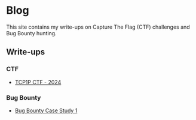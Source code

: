 # Blog

This site contains my write-ups on Capture The Flag (CTF) challenges and Bug Bounty hunting.

## Write-ups

### CTF
- [TCP1P CTF - 2024](ctf/tcp1p2024-ctf/Writeup.md)
### Bug Bounty
- [Bug Bounty Case Study 1](bugbounty/case1.md)
